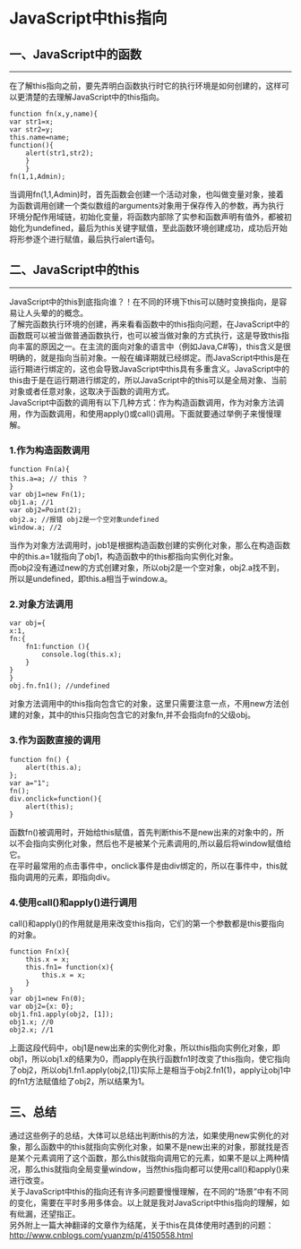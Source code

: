 # JavaScript中this指向   
## 一、JavaScript中的函数  
--- 
在了解this指向之前，要先弄明白函数执行时它的执行环境是如何创建的，这样可以更清楚的去理解JavaScript中的this指向。  
	
	function fn(x,y,name){  
	var str1=x;  
	var str2=y;  
	this.name=name;  
	function(){  
		alert(str1,str2);  
		}  
		}  
	fn(1,1,Admin);  
当调用fn(1,1,Admin)时，首先函数会创建一个活动对象，也叫做变量对象，接着为函数调用创建一个类似数组的arguments对象用于保存传入的参数，再为执行环境分配作用域链，初始化变量，将函数内部除了实参和函数声明有值外，都被初始化为undefined，最后为this关键字赋值，至此函数环境创建成功，成功后开始将形参逐个进行赋值，最后执行alert语句。  
## 二、JavaScript中的this  
---   
JavaScript中的this到底指向谁？！在不同的环境下this可以随时变换指向，是容易让人头晕的的概念。  
了解完函数执行环境的创建，再来看看函数中的this指向问题，在JavaScript中的函数既可以被当做普通函数执行，也可以被当做对象的方式执行，这是导致this指向丰富的原因之一。在主流的面向对象的语言中（例如Java,C#等)，this含义是很明确的，就是指向当前对象。一般在编译期就已经绑定。而JavaScript中this是在运行期进行绑定的，这也会导致JavaScript中this具有多重含义。JavaScript中的this由于是在运行期进行绑定的，所以JavaScript中的this可以是全局对象、当前对象或者任意对象，这取决于函数的调用方式。  
JavaScript中函数的调用有以下几种方式：作为构造函数调用，作为对象方法调用，作为函数调用，和使用apply()或call()调用。下面就要通过举例子来慢慢理解。  
### 1.作为构造函数调用  
	function Fn(a){  
	this.a=a; // this ？  
	}  
	var obj1=new Fn(1);  
	obj1.a; //1  
	var obj2=Point(2);  
	obj2.a; //报错 obj2是一个空对象undefined  
	window.a; //2  
当作为对象方法调用时，job1是根据构造函数创建的实例化对象，那么在构造函数中的this.a=1就指向了obj1，构造函数中的this都指向实例化对象。  
而obj2没有通过new的方式创建对象，所以obj2是一个空对象，obj2.a找不到，所以是undefined，即this.a相当于window.a。  
### 2.对象方法调用  
	
	var obj={  
	x:1,  
	fn:{  
		fn1:function (){  
			console.log(this.x);
    	}
    }  
    }  
    obj.fn.fn1(); //undefined  
对象方法调用中的this指向包含它的对象，这里只需要注意一点，不用new方法创建的对象，其中的this只指向包含它的对象fn,并不会指向fn的父级obj。  
### 3.作为函数直接的调用  

	function fn() {  
		alert(this.a);  
	};  
	var a="1";  
	fn();  
	div.onclick=function(){  
		alert(this);  
	}  
函数fn()被调用时，开始给this赋值，首先判断this不是new出来的对象中的，所以不会指向实例化对象，然后也不是被某个元素调用的,所以最后将window赋值给它。  
在平时最常用的点击事件中，onclick事件是由div绑定的，所以在事件中，this就指向调用的元素，即指向div。  
### 4.使用call()和apply()进行调用  
call()和apply()的作用就是用来改变this指向，它们的第一个参数都是this要指向的对象。  
	
	function Fn(x){  
		this.x = x;  
		this.fn1= function(x){  
			this.x = x;  
		}  
	}  
	var obj1=new Fn(0);  
	var obj2={x: 0};  
	obj1.fn1.apply(obj2, [1]);  
	obj1.x; //0  
	obj2.x; //1  
上面这段代码中，obj1是new出来的实例化对象，所以this指向实例化对象，即obj1，所以obj1.x的结果为0，而apply在执行函数fn1时改变了this指向，使它指向了obj2，所以obj1.fn1.apply(obj2,[1])实际上是相当于obj2.fn1(1)，apply让obj1中的fn1方法赋值给了obj2，所以结果为1。  
## 三、总结  
通过这些例子的总结，大体可以总结出判断this的方法，如果使用new实例化的对象，那么函数中的this就指向实例化对象，如果不是new出来的对象，那就找是否是某个元素调用了这个函数，那么this就指向调用它的元素，如果不是以上两种情况，那么this就指向全局变量window，当然this指向都可以使用call()和apply()来进行改变。  
关于JavaScript中this的指向还有许多问题要慢慢理解，在不同的“场景”中有不同的变化，需要在平时多用多体会。以上就是我对JavaScript中this指向的理解，如有纰漏，还望指正。  
另外附上一篇大神翻译的文章作为结尾，关于this在具体使用时遇到的问题：  
http://www.cnblogs.com/yuanzm/p/4150558.html 
